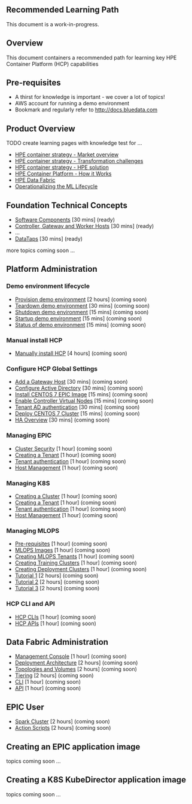 Recommended Learning Path
---
This document is a work-in-progress.

## Overview

This document containers a recommended path for learning key HPE Container Platform (HCP) capabilities

## Pre-requisites

- A thirst for knowledge is important - we cover a lot of topics!
- AWS account for running a demo environment
- Bookmark and regularly refer to http://docs.bluedata.com

## Product Overview

TODO create learning pages with knowledge test for ...

- [HPE container strategy - Market overview](https://www.hpe.com/us/en/solutions/container-platform.brightcove.440cd5a2-c9b5-4b15-ad78-9f5adc672fb7.html.html)
- [HPE container strategy - Transformation challenges](https://www.hpe.com/us/en/solutions/container-platform.brightcove.c94f2cc7-92b7-44b1-aae1-8ba2992f0578.html.html)
- [HPE container strategy - HPE solution](https://www.hpe.com/us/en/solutions/container-platform.brightcove.20b7d874-85ca-4c3f-8765-9a6c6492bbdb.html.html)
- [HPE Container Platform - How it Works](https://www.hpe.com/us/en/solutions/container-platform.brightcove.df01eb6c-2faf-4eb6-b637-82d0080fb1b9.html)
- [HPE Data Fabric](https://www.hpe.com/us/en/solutions/container-platform.brightcove.2c86bcce-641c-4df8-99b9-7f43afb4c1f1.html.html)
- [Operationalizing the ML Lifecycle](https://www.hpe.com/us/en/solutions/container-platform.brightcove.b7e8ce3b-f18e-49e7-bd3c-d55b11c4ca9a.html)


## Foundation Technical Concepts

- [Software Components](./HCP_Foundation_Concepts/software-components.md) [30 mins] (ready)
- [Controller, Gateway and Worker Hosts](./HCP_Foundation_Concepts/controller_gateway_and_worker_hosts.md) [30 mins] (ready)
- ...
- [DataTaps](./HCP_Foundation_Concepts/datataps.md) [30 mins] (ready)

more topics coming soon ...

## Platform Administration

### Demo environment lifecycle

- [Provision demo environment](./HCP_Administration/provision_demo_environment.md) [2 hours] (coming soon)
- [Teardown demo environment](./HCP_Administration/teardown_demo_environment.md) [30 mins] (coming soon)
- [Shutdown demo environment](./HCP_Administration/shutdown_demo_environment.md) [15 mins] (coming soon)
- [Startup demo environment](./HCP_Administration/startup_demo_environment.md) [15 mins] (coming soon)
- [Status of demo environment](./HCP_Administration/status_demo_environment.md) [15 mins] (coming soon)

### Manual install HCP

- [Manually install HCP](./HCP_Administration/manually_install_demo_environment.md) [4 hours] (coming soon)

### Configure HCP Global Settings

- [Add a Gateway Host](./HCP_Administration/add_a_gateway_host.md) [30 mins] (coming soon)
- [Configure Active Directory](./HCP_Administration/configure_active_directory.md) [30 mins] (coming soon)
- [Install CENTOS 7 EPIC Image](./HCP_Administration/install_centos_7_image.md) [15 mins] (coming soon)
- [Enable Controller Virtual Nodes](./HCP_Administration/enabled_controller_virtual_nodes.md) [15 mins] (coming soon)
- [Tenant AD authentication](./HCP_Administration/tenant_ad_authentication.md) [30 mins] (coming soon)
- [Deploy CENTOS 7 Cluster](./HCP_Administration/deploy_centos_7_cluster.md) [15 mins] (coming soon)
- [HA Overview](./HCP_Administration/ha_overview.md) [30 mins] (coming soon)

### Managing EPIC

- [Cluster Security](./HCP_Administration/cluster_security.md) [1 hour] (coming soon)
- [Creating a Tenant](./HCP_Administration/creating_a_tenant.md) [1 hour] (coming soon)
- [Tenant authentication](./HCP_Administration/tenant_authentication.md) [1 hour] (coming soon)
- [Host Management](./HCP_Administration/host_management.md) [1 hour] (coming soon)

### Managing K8S

- [Creating a Cluster](./HCP_Administration/creating_a_k8s_cluster.md) [1 hour] (coming soon)
- [Creating a Tenant](./HCP_Administration/creating_a_k8s_tenant.md) [1 hour] (coming soon)
- [Tenant authentication](./HCP_Administration/tenant_authentication.md) [1 hour] (coming soon)
- [Host Management](./HCP_Administration/k8s_host_management.md) [1 hour] (coming soon)

### Managing MLOPS

- [Pre-requisites](./Managing_MLOPS/prerequisites.md) [1 hour] (coming soon)
- [MLOPS Images](./Managing_MLOPS/images.md) [1 hour] (coming soon)
- [Creating MLOPS Tenants](./Managing_MLOPS/creating_tenants.md) [1 hour] (coming soon)
- [Creating Training Clusters](./Managing_MLOPS/creating_training_clusters.md) [1 hour] (coming soon)
- [Creating Deployment Clusters](./Managing_MLOPS/creating_deployment_clusters.md) [1 hour] (coming soon)
- [Tutorial 1](./Managing_MLOPS/tutorial_1.md) [2 hours] (coming soon)
- [Tutorial 2](./Managing_MLOPS/tutorial_2.md) [2 hours] (coming soon)
- [Tutorial 3](./Managing_MLOPS/tutorial_3.md) [2 hours] (coming soon)

### HCP CLI and API

- [HCP CLIs](./HCP_Administration/hcp_cli.md) [1 hour] (coming soon)
- [HCP APIs](./HCP_Administration/hcp_api.md) [1 hour] (coming soon)

## Data Fabric Administration

- [Management Console](./Data_Fabric_Administration/management_console.md) [1 hour] (coming soon)
- [Deployment Architecture](./Data_Fabric_Administration/deployment_architecture.md) [2 hours] (coming soon)
- [Topologies and Volumes](./Data_Fabric_Administration/topologies_and_volumes.md) [2 hours] (coming soon)
- [Tiering](./Data_Fabric_Administration/tiering.md) [2 hours] (coming soon)
- [CLI](./Data_Fabric_Administration/cli.md) [1 hour] (coming soon)
- [API](./Data_Fabric_Administration/cli.md) [1 hour] (coming soon)

## EPIC User

- [Spark Cluster](./EPIC_User/spark_cluster.md) [2 hours] (coming soon)
- [Action Scripts](./EPIC_User/action_scripts.md) [2 hours] (coming soon)

## Creating an EPIC application image

topics coming soon ...

## Creating a K8S KubeDirector application image

topics coming soon ...
